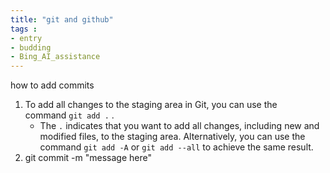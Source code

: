 ```yaml
---
title: "git and github"
tags :
- entry
- budding
- Bing_AI_assistance
---
```

how to add commits

1. To add all changes to the staging area in Git, you can use the command `git add .` . 
	- The `.` indicates that you want to add all changes, including new and modified files, to the staging area. Alternatively, you can use the command `git add -A` or `git add --all` to achieve the same result.
2. git commit -m "message here"


